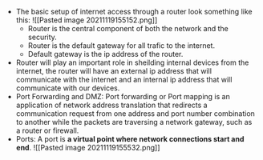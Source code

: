 - The basic setup of internet access through a router look something like this:
![[Pasted image 20211119155152.png]]
	- Router is the central component of both the network and the security.
	- Router is the default gateway for all trafic to the internet.
	- Default gateway is the ip address of the router.
- Router will play an important role in sheilding internal devices from the internet, the router will have an external ip address that will communicate with the internet and an internal ip address that will communicate with our devices.
- Port Forwarding and DMZ: Port forwarding or Port mapping is an application of network address translation that redirects a communication request from one address and port number combination to another while the packets are traversing a network gateway, such as a router or firewall.
- Ports: A port is **a virtual point where network connections start and end**.
	![[Pasted image 20211119155532.png]] 
	